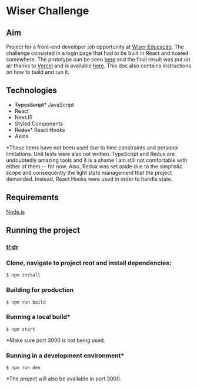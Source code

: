 # Wiser Challenge
## Aim
Project for a front-end developer job opportunity at [Wiser Educação](https://wisereducacao.com/). The challenge consisted in a login page that had to be built in React and hosted somewhere. The prototype can be seen [here](https://www.figma.com/file/zC98pMR61WhKX5joTKTMr6/Teste-Wiser?node-id=3%3A4) and the final result was put on air thanks to [Vercel](https://vercel.com/) and is available [here](https://wiser-challenge-psi.vercel.app/). This doc also contains instructions on how to build and run it.
## Technologies
* <s>TypesScript</s>* JavaScript
* React
* NextJS
* Styled Components
* <s>Redux</s>* React Hooks
* Axios

*These items have not been used due to time constraints and personal limitations. Unit tests were also not written. TypeScript and Redux are undoubtedly amazing tools and it is a shame I am still not comfortable with either of them -- for now. Also, Redux was set aside due to the simplistic scope and consequently the light state management that the project demanded. Instead, React Hooks were used in order to handle state.
## Requirements
[Node.js](https://nodejs.org/en/)
## Running the project
### [tl;dr](https://wiser-challenge-psi.vercel.app/)
### Clone, navigate to project root and install dependencies:
```$ npm install```
### Building for production
```$ npm run build```
### Running a local build*
```$ npm start```


*Make sure port 3000 is not being used.
### Running in a development environment*
```$ npm run dev```

*The project will also be available in port 3000.
